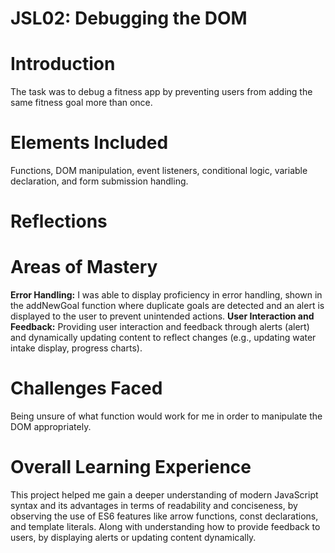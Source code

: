 # JSL02: Debugging the DOM
# Introduction
The task was to debug a fitness app by preventing users from adding the same fitness goal more than once.

# Elements Included
Functions, DOM manipulation, event listeners, conditional logic, variable declaration, and form submission handling.

# Reflections
# Areas of Mastery
**Error Handling:** I was able to display proficiency in error handling, shown in the addNewGoal function where duplicate goals are detected and an alert is displayed to the user to prevent unintended actions.
**User Interaction and Feedback:** Providing user interaction and feedback through alerts (alert) and dynamically updating content to reflect changes (e.g., updating water intake display, progress charts).

# Challenges Faced
Being unsure of what function would work for me in order to manipulate the DOM appropriately. 

# Overall Learning Experience
This project helped me gain a deeper understanding of modern JavaScript syntax and its advantages in terms of readability and conciseness, by observing the use of ES6 features like arrow functions, const declarations, and template literals. Along with understanding how to provide feedback to users, by displaying alerts or updating content dynamically.